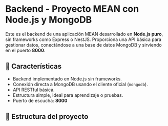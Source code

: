 # Backend - Proyecto MEAN con Node.js y MongoDB

Este es el backend de una aplicación MEAN desarrollado en **Node.js puro**, sin frameworks como Express o NestJS. Proporciona una API básica para gestionar datos, conectándose a una base de datos MongoDB y sirviendo en el puerto **8000**.

## 🚀 Características

- Backend implementado en Node.js sin frameworks.
- Conexión directa a MongoDB usando el cliente oficial (`mongodb`).
- API RESTful básica.
- Estructura simple, ideal para aprendizaje o pruebas.
- Puerto de escucha: **8000**

## 📁 Estructura del proyecto
